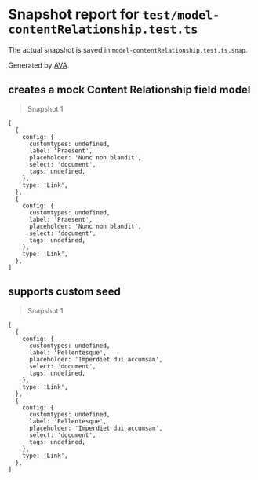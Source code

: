 # Snapshot report for `test/model-contentRelationship.test.ts`

The actual snapshot is saved in `model-contentRelationship.test.ts.snap`.

Generated by [AVA](https://avajs.dev).

## creates a mock Content Relationship field model

> Snapshot 1

    [
      {
        config: {
          customtypes: undefined,
          label: 'Praesent',
          placeholder: 'Nunc non blandit',
          select: 'document',
          tags: undefined,
        },
        type: 'Link',
      },
      {
        config: {
          customtypes: undefined,
          label: 'Praesent',
          placeholder: 'Nunc non blandit',
          select: 'document',
          tags: undefined,
        },
        type: 'Link',
      },
    ]

## supports custom seed

> Snapshot 1

    [
      {
        config: {
          customtypes: undefined,
          label: 'Pellentesque',
          placeholder: 'Imperdiet dui accumsan',
          select: 'document',
          tags: undefined,
        },
        type: 'Link',
      },
      {
        config: {
          customtypes: undefined,
          label: 'Pellentesque',
          placeholder: 'Imperdiet dui accumsan',
          select: 'document',
          tags: undefined,
        },
        type: 'Link',
      },
    ]
